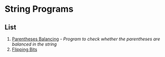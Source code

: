 # String Programs

## List
1. [Parentheses Balancing](/Strings/Programs/List/ParenthesesBalancing.py) - _Program to check whether the parentheses are balanced in the string_
2. [Flipping Bits](/Strings/Programs/List/FlippingBits.py)

